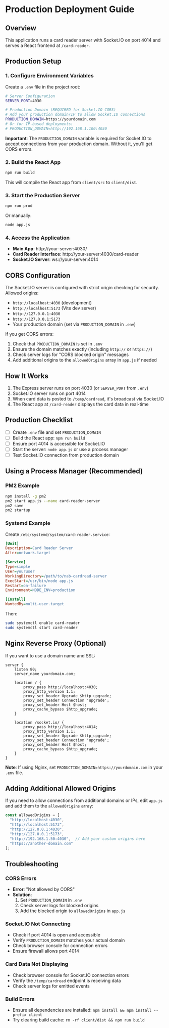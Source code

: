 # Production Deployment Guide

## Overview
This application runs a card reader server with Socket.IO on port 4014 and serves a React frontend at `/card-reader`.

## Production Setup

### 1. Configure Environment Variables

Create a `.env` file in the project root:

```bash
# Server Configuration
SERVER_PORT=4030

# Production Domain (REQUIRED for Socket.IO CORS)
# Add your production domain/IP to allow Socket.IO connections
PRODUCTION_DOMAIN=https://yourdomain.com
# Or for IP-based deployments:
# PRODUCTION_DOMAIN=http://192.168.1.100:4030
```

**Important**: The `PRODUCTION_DOMAIN` variable is required for Socket.IO to accept connections from your production domain. Without it, you'll get CORS errors.

### 2. Build the React App
```bash
npm run build
```

This will compile the React app from `client/src` to `client/dist`.

### 3. Start the Production Server
```bash
npm run prod
```

Or manually:
```bash
node app.js
```

### 4. Access the Application

- **Main App**: http://your-server:4030/
- **Card Reader Interface**: http://your-server:4030/card-reader
- **Socket.IO Server**: ws://your-server:4014

## CORS Configuration

The Socket.IO server is configured with strict origin checking for security. Allowed origins:

- `http://localhost:4030` (development)
- `http://localhost:5173` (Vite dev server)
- `http://127.0.0.1:4030`
- `http://127.0.0.1:5173`
- Your production domain (set via `PRODUCTION_DOMAIN` in `.env`)

If you get CORS errors:
1. Check that `PRODUCTION_DOMAIN` is set in `.env`
2. Ensure the domain matches exactly (including `http://` or `https://`)
3. Check server logs for "CORS blocked origin" messages
4. Add additional origins to the `allowedOrigins` array in `app.js` if needed

## How It Works

1. The Express server runs on port 4030 (or `SERVER_PORT` from `.env`)
2. Socket.IO server runs on port 4014
3. When card data is posted to `/temp/cardread`, it's broadcast via Socket.IO
4. The React app at `/card-reader` displays the card data in real-time

## Production Checklist

- [ ] Create `.env` file and set `PRODUCTION_DOMAIN`
- [ ] Build the React app: `npm run build`
- [ ] Ensure port 4014 is accessible for Socket.IO
- [ ] Start the server: `node app.js` or use a process manager
- [ ] Test Socket.IO connection from production domain

## Using a Process Manager (Recommended)

### PM2 Example
```bash
npm install -g pm2
pm2 start app.js --name card-reader-server
pm2 save
pm2 startup
```

### Systemd Example
Create `/etc/systemd/system/card-reader.service`:
```ini
[Unit]
Description=Card Reader Server
After=network.target

[Service]
Type=simple
User=youruser
WorkingDirectory=/path/to/nab-cardread-server
ExecStart=/usr/bin/node app.js
Restart=on-failure
Environment=NODE_ENV=production

[Install]
WantedBy=multi-user.target
```

Then:
```bash
sudo systemctl enable card-reader
sudo systemctl start card-reader
```

## Nginx Reverse Proxy (Optional)

If you want to use a domain name and SSL:

```nginx
server {
    listen 80;
    server_name yourdomain.com;

    location / {
        proxy_pass http://localhost:4030;
        proxy_http_version 1.1;
        proxy_set_header Upgrade $http_upgrade;
        proxy_set_header Connection 'upgrade';
        proxy_set_header Host $host;
        proxy_cache_bypass $http_upgrade;
    }

    location /socket.io/ {
        proxy_pass http://localhost:4014;
        proxy_http_version 1.1;
        proxy_set_header Upgrade $http_upgrade;
        proxy_set_header Connection 'upgrade';
        proxy_set_header Host $host;
        proxy_cache_bypass $http_upgrade;
    }
}
```

**Note**: If using Nginx, set `PRODUCTION_DOMAIN=https://yourdomain.com` in your `.env` file.

## Adding Additional Allowed Origins

If you need to allow connections from additional domains or IPs, edit `app.js` and add them to the `allowedOrigins` array:

```javascript
const allowedOrigins = [
  "http://localhost:4030",
  "http://localhost:5173",
  "http://127.0.0.1:4030",
  "http://127.0.0.1:5173",
  "http://192.168.1.50:4030",  // Add your custom origins here
  "https://another-domain.com"
];
```

## Troubleshooting

### CORS Errors
- **Error**: "Not allowed by CORS"
- **Solution**: 
  1. Set `PRODUCTION_DOMAIN` in `.env`
  2. Check server logs for blocked origins
  3. Add the blocked origin to `allowedOrigins` in `app.js`

### Socket.IO Not Connecting
- Check if port 4014 is open and accessible
- Verify `PRODUCTION_DOMAIN` matches your actual domain
- Check browser console for connection errors
- Ensure firewall allows port 4014

### Card Data Not Displaying
- Check browser console for Socket.IO connection errors
- Verify the `/temp/cardread` endpoint is receiving data
- Check server logs for emitted events

### Build Errors
- Ensure all dependencies are installed: `npm install && npm install --prefix client`
- Try clearing build cache: `rm -rf client/dist && npm run build`
